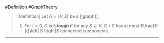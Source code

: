 #Definition #GraphTheory 

> [!definition]
> Let $G=(V,E)$ be a [[graph]].
> 1. For $t>0$, $G$ is ***$t$-tough*** if for any $S\subseteq V$, $G \backslash S$ has at most  $\frac{1}{t}\left| S \right|$ connected components. 

---
